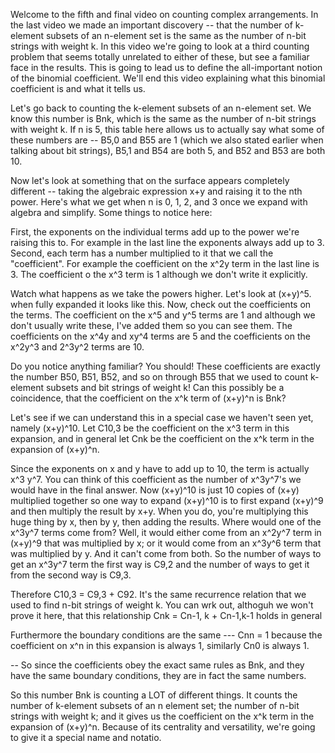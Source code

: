 Welcome to the fifth and final video on counting complex arrangements. In the last video we made an important discovery -- that the number of k-element subsets of an n-element set is the same as the number of n-bit strings with weight k. In this video we're going to look at a third counting problem that seems totally unrelated to either of these, but see a familiar face in the results. This is going to lead us to define the all-important notion of the binomial coefficient. We'll end this video explaining what this binomial coefficient is and what it tells us. 

Let's go back to counting the k-element subsets of an n-element set. We know this number is Bnk, which is the same as the number of n-bit strings with weight k. If n is 5, this table here allows us to actually say what some of these numbers are -- B5,0 and B55 are 1 (which we also stated earlier when talking about bit strings), B5,1 and B54 are both 5, and B52 and B53 are both 10. 

Now let's look at something that on the surface appears completely different -- taking the algebraic expression x+y and raising it to the nth power. Here's what we get when n is 0, 1, 2, and 3 once we expand with algebra and simplify. Some things to notice here: 

First, the exponents on the individual terms add up to the power we're raising this to. For example in the last line the exponents always add up to 3. Second, each term has a number multiplied to it that we call the "coefficient". For example the coefficient on the x^2y term in the last line is 3. The coefficient o the x^3 term is 1 although we don't write it explicitly. 

Watch what happens as we take the powers higher. Let's look at (x+y)^5. when fully expanded it looks like this. Now, check out the coefficients on the terms. The coefficient on the x^5 and y^5 terms are 1 and although we don't usually write these, I've added them so you can see them. The coefficients on the x^4y and xy^4 terms are 5 and the coefficients on the x^2y^3 and 2^3y^2 terms are 10. 

Do you notice anything familiar? You should! These coefficients are exactly the number B50, B51, B52, and so on through B55 that we used to count k-element subsets and bit strings of weight k! Can this possibly be a coincidence, that the coefficient on the x^k term of (x+y)^n is Bnk? 

Let's see if we can understand this in a special case we haven't seen yet, namely (x+y)^10. Let C10,3 be the coefficient on the x^3 term in this expansion, and in general let Cnk be the coefficient on the x^k term in the expansion of (x+y)^n. 

Since the exponents on x and y have to add up to 10, the term is actually x^3 y^7. You can think of this coefficient as the number of x^3y^7's we would have in the final answer. Now (x+y)^10 is just 10 copies of (x+y) multiplied together so one way to expand (x+y)^10 is to first expand (x+y)^9 and then multiply the result by x+y. When you do, you're multiplying this huge thing by x, then by y, then adding the results. Where would one of the x^3y^7 terms come from? Well, it would either come from an x^2y^7 term in (x+y)^9 that was multiplied by x; or it would come from an x^3y^6 term that was multiplied by y. And it can't come from both. So the number of ways to get an x^3y^7 term the first way is C9,2 and the number of ways to get it from the second way is C9,3. 

Therefore C10,3 = C9,3 + C92. It's the same recurrence relation that we used to find n-bit strings of weight k. You can wrk out, althoguh we won't prove it here, that this relationship Cnk = Cn-1, k + Cn-1,k-1 holds in general

Furthermore the boundary conditions are the same --- Cnn = 1 because the coefficient on x^n in this expansion is always 1, similarly Cn0 is always 1. 

 -- So since the coefficients obey the exact same rules as Bnk, and they have the same boundary conditions, they are in fact the same numbers. 

So this number Bnk is counting a LOT of different things. It counts the number of k-element subsets of an n element set; the number of n-bit strings with weight k; and it gives us the coefficient on the x^k term in the expansion of (x+y)^n. Because of its centrality and versatility, we're going to give it a special name and notatio. 

<!--stackedit_data:
eyJoaXN0b3J5IjpbMTY2Njc0OTc3MywtMTk0MjY2MDU2NCw0OT
gzMjAwODAsLTI1ODY1MjI1NiwtNzEyNDE0NjA4LC04MzUzNTM5
OTBdfQ==
-->